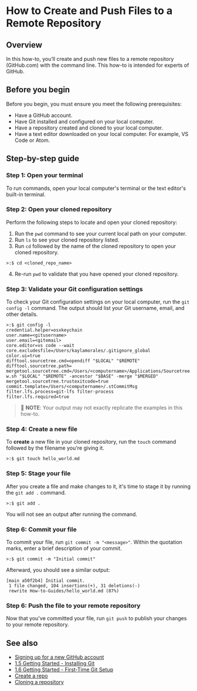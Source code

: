 # How to Create and Push Files to a Remote Repository

## Overview

In this how-to, you’ll create and push new files to a remote repository (GitHub.com) with the command line. This how-to is intended for experts of GitHub. 

## Before you begin

Before you begin, you must ensure you meet the following prerequisites:

- Have a GitHub account.
- Have Git installed and configured on your local computer.
- Have a repository created and cloned to your local computer.
- Have a text editor downloaded on your local computer. For example, VS Code or Atom.

## Step-by-step guide

### Step 1: Open your terminal

To run commands, open your local computer's terminal or the text editor's built-in terminal.

### Step 2: Open your cloned repository

Perform the following steps to locate and open your cloned repository:

1. Run the `pwd` command to see your current local path on your computer.
2. Run `ls` to see your cloned repository listed.
3. Run `cd` followed by the name of the cloned repository to open your cloned repository.

```
>:$ cd <cloned_repo_name>
```

4. Re-run `pwd` to validate that you have opened your cloned repository.

### Step 3: Validate your Git configuration settings

To check your Git configuration settings on your local computer, run the `git config -l` command. The output should list your Git username, email, and other details.

```
>:$ git config -l
credential.helper=osxkeychain
user.name=<gitusername>
user.email=<gitemail>
core.editor=vs code --wait
core.excludesfile=/Users/kaylamorales/.gitignore_global
color.ui=true
difftool.sourcetree.cmd=opendiff "$LOCAL" "$REMOTE"
difftool.sourcetree.path=
mergetool.sourcetree.cmd=/Users/<computername>/Applications/Sourcetree.app/Contents/Resources/opendiff-w.sh "$LOCAL" "$REMOTE" -ancestor "$BASE" -merge "$MERGED"
mergetool.sourcetree.trustexitcode=true
commit.template=/Users/<computername>/.stCommitMsg
filter.lfs.process=git-lfs filter-process
filter.lfs.required=true
```

> 🚩 **NOTE**:  Your output may not exactly replicate the examples in this how-to.

### Step 4: Create a new file

To **create** a new file in your cloned repository, run the `touch` command followed by the filename you're giving it.

```
>:$ git touch hello_world.md
```

### Step 5: Stage your file

After you create a file and make changes to it, it's time to stage it by running the `git add .` command.

```
>:$ git add .
```

You will not see an output after running the command.

### Step 6: Commit your file

To commit your file, run `git commit -m "<message>"`. Within the quotation marks, enter a brief description of your commit.

```
>:$ git commit -m "Initial commit"
```

Afterward, you should see a similar output:

```
[main a50f2b4] Initial commit.
 1 file changed, 104 insertions(+), 31 deletions(-)
 rewrite How-to-Guides/hello_world.md (87%)
```

### Step 6: Push the file to your remote repository

Now that you've committed your file, run `git push` to publish your changes to your remote repository.

## See also

- [Signing up for a new GitHub account](https://docs.github.com/en/get-started/signing-up-for-github/signing-up-for-a-new-github-account)
- [1.5 Getting Started - Installing Git](https://git-scm.com/book/en/v2/Getting-Started-Installing-Git)
- [1.6 Getting Started - First-Time Git Setup](https://git-scm.com/book/en/v2/Getting-Started-First-Time-Git-Setup)
- [Create a repo](https://docs.github.com/en/get-started/quickstart/create-a-repo)
- [Cloning a repository](https://docs.github.com/en/repositories/creating-and-managing-repositories/cloning-a-repository)
